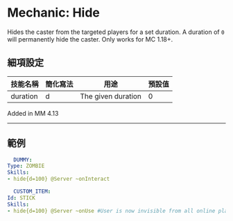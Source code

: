 Mechanic: Hide
===================

Hides the caster from the targeted players for a set duration.
A duration of `0` will permanently hide the caster.
Only works for MC 1.18+.

細項設定
----------

| 技能名稱 | 簡化寫法| 用途 | 預設值 |
|-----------|---------|--------------------|---------------|
| duration  | d   | The given duration | 0 |

Added in MM 4.13

------------

範例
--------
```yml
  DUMMY:
Type: ZOMBIE
Skills:
- hide{d=100} @Server ~onInteract
```
```yml
  CUSTOM_ITEM:
Id: STICK
Skills:
- hide{d=100} @Server ~onUse #User is now invisible from all online players, no armor is shown
```